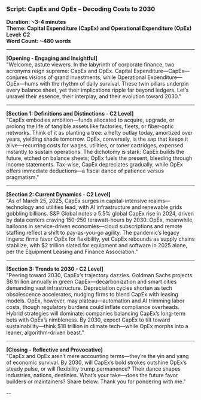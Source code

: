 ### Script: CapEx and OpEx – Decoding Costs to 2030  
**Duration: ~3-4 minutes**  
**Theme: Capital Expenditure (CapEx) and Operational Expenditure (OpEx)**  
**Level: C2**  
**Word Count: ~480 words**  

---

**[Opening - Engaging and Insightful]**  
"Welcome, astute viewers. In the labyrinth of corporate finance, two acronyms reign supreme: CapEx and OpEx. Capital Expenditure—CapEx—conjures visions of grand investments, while Operational Expenditure—OpEx—hums with the rhythm of daily survival. These twin pillars underpin every balance sheet, yet their implications ripple far beyond ledgers. Let’s unravel their essence, their interplay, and their evolution toward 2030."

---

**[Section 1: Definitions and Distinctions - C2 Level]**  
"CapEx embodies ambition—funds allocated to acquire, upgrade, or prolong the life of tangible assets like factories, fleets, or fiber-optic networks. Think of it as planting a tree: a hefty outlay today, amortized over years, yielding shade tomorrow. OpEx, conversely, is the sap that keeps it alive—recurring costs for wages, utilities, or toner cartridges, expensed instantly to sustain operations. The dichotomy is stark: CapEx builds the future, etched on balance sheets; OpEx fuels the present, bleeding through income statements. Tax-wise, CapEx depreciates gradually, while OpEx offers immediate deductions—a fiscal dance of patience versus pragmatism."

---

**[Section 2: Current Dynamics - C2 Level]**  
"As of March 25, 2025, CapEx surges in capital-intensive realms—technology and utilities lead, with AI infrastructure and renewable grids gobbling billions. S&P Global notes a 5.5% global CapEx rise in 2024, driven by data centers craving 150-250 terawatt-hours by 2030. OpEx, meanwhile, balloons in service-driven economies—cloud subscriptions and remote staffing reflect a shift to pay-as-you-go agility. The pandemic’s legacy lingers: firms favor OpEx for flexibility, yet CapEx rebounds as supply chains stabilize, with $2 trillion slated for equipment and software in 2025 alone, per the Equipment Leasing and Finance Association."

---

**[Section 3: Trends to 2030 - C2 Level]**  
"Peering toward 2030, CapEx’s trajectory dazzles. Goldman Sachs projects $6 trillion annually in green CapEx—decarbonization and smart cities demanding vast infrastructure. Depreciation cycles shorten as tech obsolescence accelerates, nudging firms to blend CapEx with leasing models. OpEx, however, may plateau—automation and AI trimming labor costs, though regulatory burdens could inflate compliance overheads. Hybrid strategies will dominate: companies balancing CapEx’s long-term bets with OpEx’s nimbleness. By 2030, expect CapEx to tilt toward sustainability—think $18 trillion in climate tech—while OpEx morphs into a leaner, algorithm-driven beast."

---

**[Closing - Reflective and Provocative]**  
"CapEx and OpEx aren’t mere accounting terms—they’re the yin and yang of economic survival. By 2030, will CapEx’s bold strokes outshine OpEx’s steady pulse, or will flexibility trump permanence? Their dance shapes industries, nations, destinies. What’s your take—does the future favor builders or maintainers? Share below. Thank you for pondering with me."

--